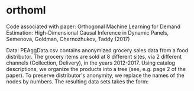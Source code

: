 # orthoml
Code associated with paper: Orthogonal Machine Learning for Demand Estimation: High-Dimensional Causal Inference in Dynamic Panels,
Semenova, Goldman, Chernozhukov, Taddy (2017)

Data: PEAggData.csv contains anonymized grocery sales data from a food distributor. The grocery items are sold at 8 different sites, via 2 different channels (Collection, Delivery), in the years 2012-2017. Using catalog descriptions, we organize the products into a tree (see, e.g. page 2 of the paper). To preserve distributor's anonymity, we replace the names of the nodes by numbers. The resulting data sets takes the form:


